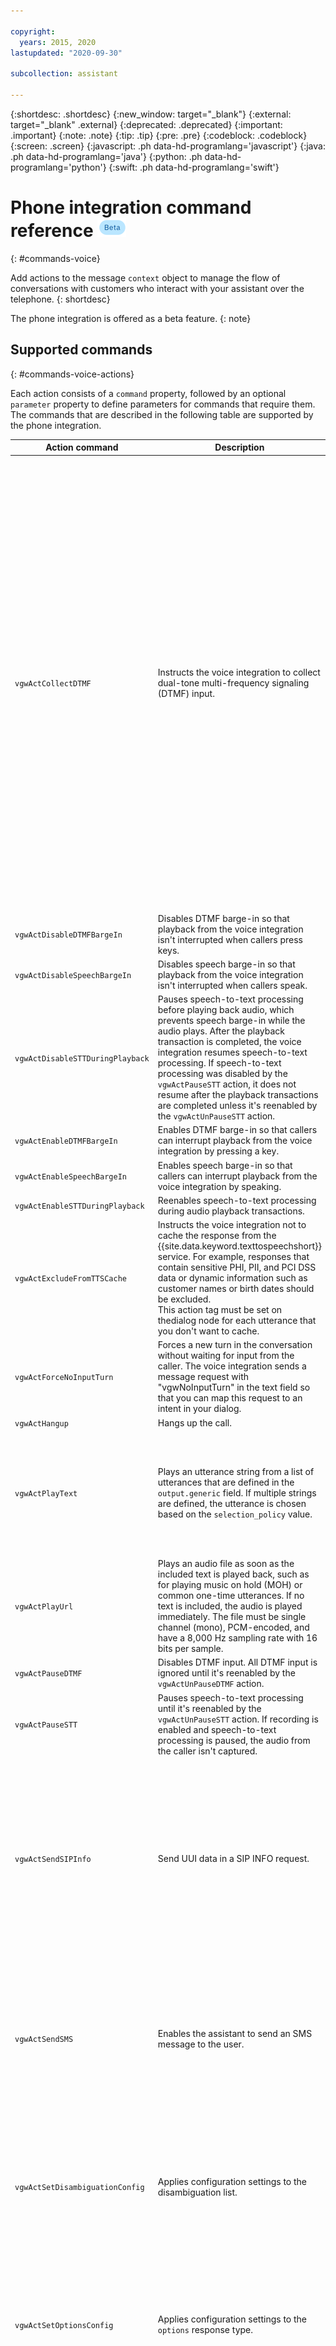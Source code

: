 ```yaml
---

copyright:
  years: 2015, 2020
lastupdated: "2020-09-30"

subcollection: assistant

---
```


{:shortdesc: .shortdesc}
{:new_window: target="_blank"}
{:external: target="_blank" .external}
{:deprecated: .deprecated}
{:important: .important}
{:note: .note}
{:tip: .tip}
{:pre: .pre}
{:codeblock: .codeblock}
{:screen: .screen}
{:javascript: .ph data-hd-programlang='javascript'}
{:java: .ph data-hd-programlang='java'}
{:python: .ph data-hd-programlang='python'}
{:swift: .ph data-hd-programlang='swift'}

# Phone integration command reference ![Beta](images/beta.png)
{: #commands-voice}

Add actions to the message `context` object to manage the flow of conversations with customers who interact with your assistant over the telephone.
{: shortdesc}

The phone integration is offered as a beta feature.
{: note}

## Supported commands
{: #commands-voice-actions}

Each action consists of a `command` property, followed by an optional `parameter` property to define parameters for commands that require them. The commands that are described in the following table are supported by the phone integration.

| Action command | Description | Parameters |
| ----- | ----- | ----- |
| `vgwActCollectDTMF` | Instructs the voice integration to collect dual-tone multi-frequency signaling (DTMF) input. |  <ul><li> `dtmfTermKey`: The DTMF termination key, which signals the end of DTMF input. For example, "`#`". </li><li> `dtmfCount`: The number of DTMF digits to collect.</li><li>`dtmfMinCount`: The minimum number of DTMF digits to collect when you configure your DTMF collection to accept a range of entries.</li><li>`dtmfMaxCount`: The maximum number of DTMF digits to collect when you configure your DTMF collection to accept a range of entries. After this number of digits is collected, a conversation turn is initiated.</li><li>`dtmfInterDigitTimeoutCount`: The amount of time in milliseconds to wait for a new DTMF digit after a DTMF digit is received. During an active DTMF collection, this timeout activates when the first DTMF collection is received. When the interdigit timeout is active, it deactivates the `vgwPostResponseTimeout` timer. If the `dtmfInterDigitTimeoutCount` parameter isn't specified, the post response timer resets after receiving each DTMF digit, and stays active until either the `vgwPostResponseTimeout` parameter is met or the collection is completed.</li><li>`dtmfIgnoreSpeech`: When set to `true`, speech is automatically disabled on the reception of a DTMF digit until either the collection is completed or a timeout occurs. The default value is `false`.</li><li>`dtmfPauseAfterCollection`: Indicates whether to disable DTMF input after DTMF collection is completed. All DTMF input is ignored until it's reenabled by the `vgwActUnPauseDTMF` action. The default value is `false`.</li></ul> |
| `vgwActDisableDTMFBargeIn` | Disables DTMF barge-in so that playback from the voice integration isn't interrupted when callers press keys. | No parameters. |
| `vgwActDisableSpeechBargeIn` | Disables speech barge-in so that playback from the voice integration isn't interrupted when callers speak. | No parameters. |
| `vgwActDisableSTTDuringPlayback` | Pauses speech-to-text processing before playing back audio, which prevents speech barge-in while the audio plays. After the playback transaction is completed, the voice integration resumes speech-to-text processing. If speech-to-text processing was disabled by the `vgwActPauseSTT` action, it does not resume after the playback transactions are completed unless it's reenabled by the `vgwActUnPauseSTT` action. | No parameters. |
| `vgwActEnableDTMFBargeIn`| Enables DTMF barge-in so that callers can interrupt playback from the voice integration by pressing a key. | No parameters. |
| `vgwActEnableSpeechBargeIn` | Enables speech barge-in so that callers can interrupt playback from the voice integration by speaking. | No parameters. |
| `vgwActEnableSTTDuringPlayback` | Reenables speech-to-text processing during audio playback transactions. | No parameters. |
| `vgwActExcludeFromTTSCache` | Instructs the voice integration not to cache the response from the {{site.data.keyword.texttospeechshort}} service. For example, responses that contain sensitive PHI, PII, and PCI DSS data or dynamic information such as customer names or birth dates should be excluded. <br/>This action tag must be set on thedialog node for each utterance that you don't want to cache. | No parameters. |
| `vgwActForceNoInputTurn` | Forces a new turn in the conversation without waiting for input from the caller. The voice integration sends a message request with "vgwNoInputTurn" in the text field so that you can map this request to an intent in your dialog. | No parameters. |
| `vgwActHangup` | Hangs up the call. | No parameters. |
| `vgwActPlayText`| Plays an utterance string from a list of utterances that are defined in the `output.generic` field. If multiple strings are defined, the utterance is chosen based on the `selection_policy` value. | <ul><li>`text`: An array of utterances. Optional. If not specified, the action plays a list of utterances that are configured in the output.generic field.</li><li>`errAudioURL`: A URL to an audio file that is played if the voice integration can't contact the {{site.data.keyword.texttospeechshort}} service to complete the action. The audio file must be in WAV format.</li></ul> |
| `vgwActPlayUrl` | Plays an audio file as soon as the included text is played back, such as for playing music on hold (MOH) or common one-time utterances. If no text is included, the audio is played immediately. The file must be single channel (mono), PCM-encoded, and have a 8,000 Hz sampling rate with 16 bits per sample. | <ul><li>`url`: The URL to play. Required.</li><li> `playURLInLoop`: Optionally set to `Yes` or `No` to indicate whether to play the URL in a loop. The default value is `No`.</li></ul> |
| `vgwActPauseDTMF` | Disables DTMF input. All DTMF input is ignored until it's reenabled by the `vgwActUnPauseDTMF` action.  | No supported parameters. |
| `vgwActPauseSTT` | Pauses speech-to-text processing until it's reenabled by the `vgwActUnPauseSTT` action. If recording is enabled and speech-to-text processing is paused, the audio from the caller isn't captured. | `participants`: For SIPREC sessions, a comma-separated list of participants that the action is applied to. If the `participants` list isn't provided, the action is applied to all participants or SIPREC streams.|
| `vgwActSendSIPInfo`| Send UUI data in a SIP INFO request. | <ul><li>`sipHeaders`: A paired list of SIP Header names and values, which is added to the SIP INFO request in `name/value` format. The list can't contain the system header fields such as `From`, `To`, or `Contact`. Well-known header fields must be provided in the correct format to avoid parsing issues. Malformed headers can't be added to the message.</li><li>`messageBody`: Optional. A body that is attached to the SIP INFO request. When present, a mandatory header, `Content-Type`, must be provided in the `sipHeaders` list. If `Content-Type` isn't included, a default value of `application/text` is inserted.</li></ul> |
| `vgwActSendSMS` | Enables the assistant to send an SMS message to the user. | <ul><li>`message`: An SMS message that is sent to the user. Required.</li><li>`mediaURL`: An array of publicly accessible URLs of the media to be sent to the user. Optional. </li><li>`userPhoneNumber`: The phone number to send an SMS message to. The format of the number must match the format of the number that is required by the SMS provider. If no value is provided, the voice callers phone number from an incoming SIP INVITE request (from header) is sent. Optional.</li></ul> |
| `vgwActSetDisambiguationConfig` | Applies configuration settings to the disambiguation list. | <ul><li>`prefixText`: the text that will be prepended to each choice that is displayed in the disambiguation list.</li><li>`matchWord`: An array of utterances. Used to match Speech to Text utterances to each choice in the list.</li><li>`disableSpeech`: Optionally set to `true` or `false` to indicate whether to disable speech recognition when disambiguation is triggered. The default value is `false`.</li><ul>  |
| `vgwActSetOptionsConfig` | Applies configuration settings to the `options` response type. | <ul><li>`prefixText`: the text that will be prepended to each label in an `option` response.</li><li>`matchWord`: An array of utterances. Used to match Speech to Text utterances to each option in the list.</li><li>`disableSpeech`: Optionally set to `true` or `false` to indicate whether to disable speech recognition when the `option` response type is triggered. The default value is `false`.</li><ul>  |
| `vgwActSetSTTConfig` | Applies a set of parameters for the voice integration to pass to the {{site.data.keyword.speechtotextshort}} service. {{site.data.keyword.conversationshort}} dynamically defines the parameters based on the call. | Parameters are transparently passed as JSON properties to the {{site.data.keyword.speechtotextshort}} service.<br/><ul><li>`config`: Parameters for the {{site.data.keyword.speechtotextshort}} service when using narrowband audio, such as:<ul><li>`model`: Specifies the language model to use, such as `en-US_NarrowbandModel`.</li><li>`profanity_filter`: Specifies whether to filter out curse words. The options are `true` or `false`.</li><li>`smart_formatting`: Specifies whether to apply formatting rules that direct the service to convert strings such as dates and times into more conventional representations, so they are easier to understand. The options are `true` or `false`.</li><li>`customization_id`: Specifies the ID of a custom language model to apply, such as `81d3630-ba58-11e7-aa4b-41bcd3f6f24d`.</li><li>`acoustic-customization_id`: Specifies the ID of a custom acoustic model to apply, such as `e4766090-ba51-11e7-be33-99bd3ac8fa93`.</li></ul>.</li><li>`broadbandConfig`: Parameters for the {{site.data.keyword.speechtotextshort}} service when broadband audio is enabled. Required only when bandPreference is set to broadband. At minimum, the language model must be defined on the model property.</li><li>`bandPreference`: Defines which audio band to prefer when negotiating audio codecs in the session. Set to broadband to use broadband audio when possible. The default value is narrowband.</li><li>`confidenceScoreThreshold`: Confidence threshold of messages from the {{site.data.keyword.speechtotextshort}} service. Messages with a confidence score that are under the threshold are not sent to the assistat. The default value of 0 means that all responses are used. The recommended values are between 0 and 1.</li><li>`echoSuppression`: Indicates whether to suppress results from {{site.data.keyword.speechtotextshort}} that might occur from an echo of {{site.data.keyword.texttospeechshort}} synthesis.</li><li>`bargeInResume`: Set to true to resume playing back audio after barge-in if the confidence score of the final utterance is lower than the threshold specified by the confidenceScoreThreshold property.</li><li>`connectionTimeout`: Time in seconds that the integration waits to establish a socket connection with the {{site.data.keyword.speechtotextshort}} service. If the time is exceeded, the integration attempts to connect with the {{site.data.keyword.speechtotextshort}} service again. If the service still can't be reached, the call fails.</li><li>`requestTimeout`: Time in seconds that the integration waits to establish a speech recognition session with the {{site.data.keyword.speechtotextshort}} service. If the time is exceeded, the integration attempts to connect with the {{site.data.keyword.speechtotextshort}} service again. If the service still can't be reached, the call fails.</li><li>`updateMethod`: Optional. Specifies the update strategy to choose when setting the speech configuration. Possible values are `replace`, `replaceOnce`, `merge`, or `mergeOnce`.</li></ul> |
| `vgwActSetTTSConfig` | Applies a set of parameters for the voice integration to pass to the {{site.data.keyword.texttospeechshort}} service. {{site.data.keyword.conversationshort}} dynamically defines the parameters based on the call. |  Parameters are passed as JSON properties to the {{site.data.keyword.texttospeechshort}} service. <br/><ul><li>`config`: Parameters for the {{site.data.keyword.texttospeechshort}} service, such as:<ul><li>`voice`: Specifies the voice model to use, such as `es-ES_LauraVoice`.</li></ul></li><li>`jitterBufferDelay`: The amount of time in milliseconds to buffer before playing back audio from the {{site.data.keyword.texttospeechshort}} service. This buffer accounts for any jitter in the streaming audio.</li><li>`connectionTimeout`: Time in seconds that the integration waits to establish a socket connection with the {{site.data.keyword.texttospeechshort}} service. If the time is exceeded, the integration attempts to connect with the {{site.data.keyword.texttospeechshort}} service again. If the service still can't be reached, the call fails.</li><li>`requestTimeout`: Time in seconds that the integration waits to establish a speech synthesis session with the {{site.data.keyword.texttospeechshort}} service. If the time is exceeded, the integration attempts to connect with the {{site.data.keyword.texttospeechshort}} service again. If the service still can't be reached, the call fails.</li><li>`cacheTimeToLive`: The time in hours to cache responses from the {{site.data.keyword.texttospeechshort}} service to improve playback response time. When enabled, all {{site.data.keyword.texttospeechshort}} responses are cached unless they are excluded in the dialog.</li><li>`updateMethod`: Optional. Specifies the update strategy to choose when setting the speech configuration. Possible values are `replace`, `replaceOnce`, `merge`, or `mergeOnce`.</li></ul> |
| `vgwActTransfer` | Transfers the call to the defined transfer target. | <ul><li>`acceptTransferRejectCodes`: A comma-separated list of the error codes that are treated as a successful response when the voice integration processes NOTIFY requests during a call transfer. </li><li>`transferHeader`: A custom header field that is added to the SIP REFER request.</li><li>`transferHeaders`: A list of custom header field name and value pairs to be added to a transfer request. For example:<p><code>{<br>"Custom-Header1": "123",<br>"Custom-Header2": "456"<br>}</code></p></li><li>`transferHeaderVal`: The value of the custom header field that you defined on the `transferHeader` parameter. </li><li>`transferMethod`: The value that specifies how to pereform a call transfer. The call transfer can be defined in one of two ways: <ul><li>Default: `REFER`</li> <li>`HANGUP`: instead of referring the call, the voice integration plays back any associated text and then hangs up the call by sending a BYE request.</li></ul> </li><li>`transferTarget`: The SIP or telephone URI to transfer the call to, such as `sip:12345556789\\@myhost.com` or `tel:+18883334444` <p>**Note:** When you define SIP URIs in the {{site.data.keyword.conversationshort}} service, the `@` character must be escaped with backslashes as shown.</p></li><li>`transferTargetHeader`: Specifies which header field in a SIP BYE request to use in transfer target. By default, this parameter is defined as `Transfer-Target`, or the header field specified in the `vgwTransferTargetHeader` state variable. </li><li>`uuiData`: User-to-User Information (UUI) data to send. </li><li>`uuiSendMethod`: The method by which the UUI data is sent. The following values are supported: <ul><li>`uuiHeader`: Sends UUI data in a `User-to-User` header field. Default.</li><li>`contactHeader`: Sends UUI data in a `Contact` header field.</li><li>`referToURL`: Sends UUI data in a `Refer-To` header field.</li></ul>If data is sent in a `Contact` or `Refer-To` header field, the data is encoded as a URI header. If the `Refer-To` header value is a `tel` URL, the UUI data is sent as a URL parameter.</li></ul> If a parameter isn't specified, the voice integration uses the values of the following respective state variables, if defined: <ul><li>`vgwTransferHeader`</li><li>`vgwTransferHeaderVal`</li><li>`vgwTransferTarget`</li></ul> |
| `vgwActUnPauseDTMF` | Reenables DTMF input that was disabled by the `vgwActPauseDTMF` action. | No supported parameters. |
| `vgwActUnPauseSTT` | Resumes speech-to-text processing that was previously paused by the `vgwActPauseSTT` action. | No supported parameters. |
{: caption="Table 1. Actions that you can initiate from dialog" caption-side="top"}

## Reserved context variables
{: #commands-voice-context-variables}

The following table describes the context variables that have special meaning in the context of the phone integration. They should not be used for any purpose other than the documented use.

Table 2 describes the context variables that are set from your dialog. Table 3 describes the context variables that you can set by the phone integration.

### Table 2. Context variables that are set by your dialog
{: #commands-voice-context-variables-set-by-dialog}

| Context variable name | Expected value | Description |
| -------------- | ------ | ----------- |
| `vgwByeCustomHeader` | User-defined value. | Defines a custom header in an outgoing SIP `BYE` message. The custom header value is defined by the `vgwByeCustomHeaderVal` context variables. |
| `vgwByeCustomHeaderVal` | User-defined value. | Defines the value of a custom header in an outgoing SIP `BYE` message. The custom header is defined by the `vgwByeCustomHeader` context variables. |
| `vgwConversationFailedAudioURL` | User-defined value. |  A URL to an audio file that is played if the {{site.data.keyword.texttospeechshort}} service can't be contacted when the phone integration attempts to play back the `vgwConversationFailedMessage` message. Configure yourdialog to set this variable on the first turn. |
| `vgwConversationFailedMessage` | Text string | Message streamed to the caller when a call is being transferred or disconnected due to a failure of one of the Watson services.  Configure your dialog to set this variable on the first turn. |
| `vgwConversationResponseTimeout` | Time in ms | The amount of time in milliseconds that the phone integration waits to receive a response from {{site.data.keyword.conversationshort}}. If the time is exceeded, the phone integration tries again to contact {{site.data.keyword.conversationshort}}. If the service still can't be reached, the call fails. |
| `vgwDisconnectCallOnNoUserInputTurnCount` | User-defined value. | Informs the phone integration whether to disconnect the call on consecutive post response timeouts. Determines the number of consecutive post response timeouts to allow before the call is disconnected. |
| `vgwDisconnectCallOnTransferFailure` | `Yes` or `No` | Informs the phone integration whether to disconnect the call when a call transfer fails. When set to `No`, the phone integration initiates a conversation turn by sending `"vgwCallTransferFailed"` text to {{site.data.keyword.conversationshort}}. Then, {{site.data.keyword.conversationshort}} can either disconnect the call or transfer it to a different destination as configured in the dialog. |
| `vgwErrAudioURL` | User-defined value. | A URL to an audio file that is played if the {{site.data.keyword.texttospeechshort}} service can't be contacted when the phone integration attempts to play back a response. The audio file must be in WAV format. |
| `vgwFinalUtteranceTimeout` | Time in ms | The amount of time in milliseconds that the phone integration waits to receive a final utterance from the {{site.data.keyword.speechtotextshort}} service. The timeout occurs if the phone integration does not receive a final utterance within the specified time limit, even if hypotheses continue to be generated. When the timeout occurs, the phone integration sends {{site.data.keyword.conversationshort}} a text update with the word "vgwFinalUtteranceTimeout" to indicate that no final utterance was received. |
| `vgwPostResponseTimeoutCount` | Time in ms | The amount of time in milliseconds to wait for a new utterance after the response is played back to the caller. If this value is exceeded, the {{site.data.keyword.conversationshort}} receives a text update with the word "vgwPostResponseTimeout" to indicate that a timeout occurred.|
| `vgwSessionInactivityTimeout` | Time in min | Inactivity timeout interval. The timeout interval value specifies in minutes how long the phone integration allows a session to be inactive. When the timeout expires, the phone integration ends the session. |
| `vgwTransferFailedAudioURL` | User-defined value. | A URL to an audio file that is played if the {{site.data.keyword.texttospeechshort}} service can't be contacted when the phone integration attempts to play back the vgwTransferFailedMessage message. Configure your dialog to set this variable on the first turn. |
| `vgwTransferFailedMessage` | Text string | If the `vgwDisconnectCallOnTransferFailure` parameter is set to `Yes`, the message that is streamed to the caller if the call transfer fails. You define this message when you set up the phone integration. |
{: caption="Table 2. Voice context variables set by the dialog" caption-side="top"}

### Table 3. Context variables that are set by the integration
{: #commands-voice-context-variables-set-by-integration}

| Context variable name | Expected value | Description |
| -------------- | ------ | ----------- |
| `vgwBargeInOccurred` | `Yes` or `No` | Indicates whether barge-in occurred. |
| `vgwCallTransferFailed` | `Yes` | Indicates that the call transfer failed. When this variable is set, the text field contains the string "vgwCallTransferFailed". |
| `vgwCallTransferred` | `Yes` | Indicates that the call was transferred. |
| `vgwDTMFCollectionSucceeded` | `Yes`/`No` | Variable sent to the phone integration from {{site.data.keyword.conversationshort}} to indicate whether the DTMF collection succeeded or failed. When `Yes`, a DTMF collection succeeded, and returns the expected number of digits. When `No`, a DTMF collection failed, and didn't collect the specified number of digits. Even when `No`, all collected digits are passed to the dialog in the input string of the turn request. |
| `vgwHangUp` | `Yes` or `No` | Indicates whether the conversation session was ended. |
| `vgwHangupReason` | String | When a hang up is initiated either by the caller or because of an error, this variable is sent to {{site.data.keyword.conversationshort}} to indicate why the call was disconnected. The text in the message request that is sent to {{site.data.keyword.conversationshort}} also includes "vgwHangUp". |
| `vgwIsOutboundCall` | `Yes` or `No` | Indicates whether the call is an outbound call. |
| `vgwIsDTMF` | `Yes` or `No` | Indicates whether the input to {{site.data.keyword.conversationshort}} is dual-tone multi-frequency signaling (DTMF). |
| `vgwNetworkWarnings` | JSON array | An array of network warnings that occurred during the {{site.data.keyword.conversationshort}} turn. To send network warnings, RTCP must be enabled. CHECK |
| `vgwReceivedOnChannel` | `SMS` | If an utterance is received over the SMS channel, this variable presents and is set to `SMS`. |
| `vgwSessionID` | User-defined value. | A custom session ID header pulled from the SIP `INVITE` request. The value represents the global session ID that is used in all the phone integration audit logs related to the session. |
| `vgwSIPCallID` | SIP Call-ID | The SIP call ID associated with the conversation session. |
| `vgwSIPCustomInviteHeader` | User-defined value. | A user-defined SIP header that is pulled from the initial SIP `INVITE` request and passed to the {{site.data.keyword.conversationshort}} service. |
| `vgwSIPCustomInviteHeaders` | User-defined value. | A user-defined list of SIP headers that are pulled from the initial SIP `INVITE` request and passed to the {{site.data.keyword.conversationshort}} service. For example: "`vgwSIPCustomInviteHeaders`":<br><code>{<br>"Custom-Header1": "123",<br>"Custom-Header2": "456"<br>}</code> |
| `vgwSIPFromURI` | SIP From URI | The SIP From URI associated with the {{site.data.keyword.conversationshort}} service.|
| `vgwSIPRequestURI` | SIP Request URI | The SIP request URI that started the conversation session. |
| `vgwSIPToURI` | SIP To URI | The SIP To URI associated with the conversation session.|
| `vgwSMSContext` | String | The context extracted from the opaque data, `smsOpaqueData`, received from Twilio. |
| `vgwSMSMessage` | String | The SMS message received from the caller. |
| `vgwSMSMedia` | JSON array | The MMS message received from the caller.<br/><br/><code>{<br/>&nbsp;&nbsp;"vgwSMSMedia ": [<br/>&nbsp;&nbsp;&nbsp;&nbsp;{<br/>&nbsp;&nbsp;&nbsp;&nbsp;&nbsp;&nbsp;"mediaURL": "https://api.example.com/2015-01-01/Accounts/AC0123456789abcdef9876543210fedcba/Messages/MM4a2645684e43ea4bc4a0f3cba7763c61/Media/MEd84f995dfafb30b0e9e5739622dec4ad",<br/>&nbsp;&nbsp;&nbsp;&nbsp;&nbsp;&nbsp;"mediaContentType": "image/jpeg"<br/>&nbsp;&nbsp;&nbsp;&nbsp;}<br/>&nbsp;&nbsp;]<br/>}</code> |
| `vgwSMSUserPhoneNumber` | String | The phone number that the SMS message was received from. |
| `vgwSTTProvider` | String | The name of the provider that is used for the call. The context variable is set if the provider name is configured. CHECK |
| `vgwSTTResponse` | JSON object | The final response from the {{site.data.keyword.speechtotextshort}} service in JSON format, including the transcript and confidence score for the top hypothesis and any alternatives. Replaces `vgwTextAlternatives` in <p>The format matches exactly the format that is received from the {{site.data.keyword.speechtotextshort}} service:</p><p><code>{<br/>&nbsp;&nbsp;"result_index": 0,<br/>&nbsp;&nbsp;"warnings": [<br/>&nbsp;&nbsp;&nbsp;&nbsp;"Unknown arguments: continuous."<br/>&nbsp;&nbsp;],<br/>&nbsp;&nbsp;"results": [<br/>&nbsp;&nbsp;&nbsp;&nbsp;{<br/>&nbsp;&nbsp;&nbsp;&nbsp;&nbsp;&nbsp;"final": true,<br/>&nbsp;&nbsp;&nbsp;&nbsp;&nbsp;&nbsp;"alternatives": [<br/>&nbsp;&nbsp;&nbsp;&nbsp;&nbsp;&nbsp;&nbsp;&nbsp;{<br/>&nbsp;&nbsp;&nbsp;&nbsp;&nbsp;&nbsp;&nbsp;&nbsp;&nbsp;&nbsp;"transcript": "Hello world",<br/>&nbsp;&nbsp;&nbsp;&nbsp;&nbsp;&nbsp;&nbsp;&nbsp;&nbsp;&nbsp;"confidence": 0.758<br/>&nbsp;&nbsp;&nbsp;&nbsp;&nbsp;&nbsp;&nbsp;&nbsp;},<br/>&nbsp;&nbsp;&nbsp;&nbsp;&nbsp;&nbsp;&nbsp;&nbsp;{<br/>&nbsp;&nbsp;&nbsp;&nbsp;&nbsp;&nbsp;&nbsp;&nbsp;&nbsp;&nbsp;"transcript": "Hello wooled",<br/>&nbsp;&nbsp;&nbsp;&nbsp;&nbsp;&nbsp;&nbsp;&nbsp;&nbsp;&nbsp;"confidence": 0.358<br/>&nbsp;&nbsp;&nbsp;&nbsp;&nbsp;&nbsp;&nbsp;&nbsp;}<br/>&nbsp;&nbsp;&nbsp;&nbsp;&nbsp;&nbsp;]<br/>&nbsp;&nbsp;&nbsp;&nbsp;}<br/>&nbsp;&nbsp;]<br/>}.</code></p> |
| `vgwTransferReason` | String | Indicates the reason why a call was transferred. |
| `vgwTTSProvider` | String | The name of the provider that is used for the call. The context variable is set if the provider name is configured. CHECK |
{: caption="Table 3. Voice context variables set by the integration" caption-side="top"}
